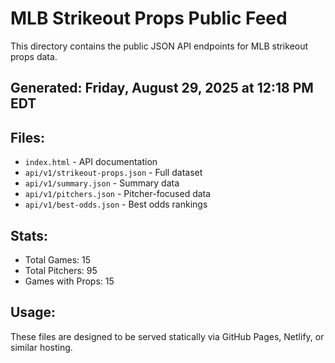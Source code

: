 # MLB Strikeout Props Public Feed

This directory contains the public JSON API endpoints for MLB strikeout props data.

## Generated: Friday, August 29, 2025 at 12:18 PM EDT

## Files:
- `index.html` - API documentation
- `api/v1/strikeout-props.json` - Full dataset
- `api/v1/summary.json` - Summary data
- `api/v1/pitchers.json` - Pitcher-focused data  
- `api/v1/best-odds.json` - Best odds rankings

## Stats:
- Total Games: 15
- Total Pitchers: 95
- Games with Props: 15

## Usage:
These files are designed to be served statically via GitHub Pages, Netlify, or similar hosting.
